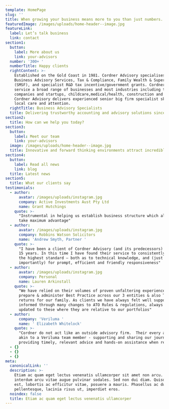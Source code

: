 ```yaml
---
template: HomePage
slug: ''
title: When growing your business means more to you than just numbers.
featuredImage: /images/uploads/home-header--image.jpg
featureLink:
  label: Let’s talk business
  link: contact
section1:
  button:
    label: More about us
    link: your-advisors
  number: '300+ '
  numberTitle: Happy clients
  rightContent: >-
    Established on the Gold Coast in 1981. Cordner Advisory specialises in
    Business Advisory Services, Tax & Compliance, Family Wealth & Superannuation
    (SMSF), and specialist R&D tax incentive/government grants. Cordner Advisory
    service a broad range of businesses and most industries including technology
    companies and startups, childcare,medical/health, construction and property.
    Cordner Advisory delivers experienced senior big firm specialist skills with
    local care and attention.
  rightTitle: Business Advisory Specialists
  title: Delivering trustworthy accounting and advisory solutions since 1981
section2:
  title: How can we help you today?
section3:
  button:
    label: Meet our team
    link: your-advisors
  image: /images/uploads/home-header--image.jpg
  title: Innovative and forward thinking environments attract incredible people
section4:
  button:
    label: Read all news
    link: blog
  title: Latest news
section5:
  title: What our clients say
testimonials:
  - author:
      avatar: /images/uploads/instagram.jpg
      company: Active Investments Aust Pty Ltd
      name: Grant Hutchings
    quote: >-
      "Instrumental in helping us establish business structure which allow us to
      take maximum advantage"
  - author:
      avatar: /images/uploads/instagram.jpg
      company: Robbins Watson Solicitors
      name: 'Andrew Smyth, Partner '
    quote: >-
      "I have been a client of Cordner Advisory (and its predecessors) for over
      15 years. In this time I have found their service to consistently be of
      the highest standard – both as to technical knowledge, and (just as
      importantly) for prompt, efficient and friendly responsiveness"  
  - author:
      avatar: /images/uploads/instagram.jpg
      company: Personal
      name: Lauren Arkinstall
    quote: >-
      "We have relied on their volumes of proven unfaltering experience to
      prepare & administer Best Practice across our 3 entities & also Tax
      returns for our family. As clients we have always felt well supported &
      informed through many changes to ATO Rules & regulations, always being
      updated to these where they are relative to our portfolios"
  - author:
      company: 'Veriluma '
      name: ' Elizabeth Whitelock'
    quote: >-
      "Cordner do not act like an outside advisory firm.  Their every action is
      akin to a Veriluma team member - supporting and sharing our journey and
      providing timely, relevant advice and hands-on assistance when required" 
  - {}
  - {}
  - {}
meta:
  canonicalLink: ''
  description: >-
    Etiam ac quam eget lectus venenatis ullamcorper sit amet non arcu. Nullam
    interdum arcu vitae augue pulvinar sodales. Sed non dui diam. Quisque lectus
    est, lobortis ac efficitur vitae, posuere a mauris. Phasellus ac dui
    pellentesque, lacinia risus ut, imperdiet eros.
  noindex: false
  title: Etiam ac quam eget lectus venenatis ullamcorper
---
```


